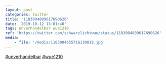 ```yaml
---
layout: post
categories: twitter
title: '1183004809617690626'
date: '2019-10-12 13:01:40'
tags: unverhandelbar wue1210
ref: 'https://twitter.com/schwarzlichtwue/status/1183004809617690626'
media:
    - file: '/media/1183004655716130818.jpg'
---
```

[#unverhandelbar](/t/unverhandelbar) [#wue1210](/t/wue1210) 